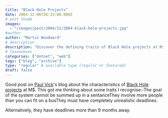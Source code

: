 ```yaml
---
title: "Black Hole Projects"
date: 2004-12-06T20:33:08.000Z
# post thumb
images:
  - "/images/post/2004/12/2004-black-hole-projects.jpg"
#author
author: "Martin Woodward"
# description
description: "Discover the defining traits of Black Hole projects at M$, from vague goals to unrealistic deadlines that baffle teams."
# Taxonomies
categories: ["dotnet", "web"]
tags: ["blog", "archive"]
type: "regular" # available type (regular or featured)
draft: false
---
```

Good post on [Paul Vick](http://www.panopticoncentral.net/)'s blog about the characteristics of [Black Hole projects](http://www.panopticoncentral.net/archive/2004/12/01/2598.aspx) at M$.  This got me thinking about some traits I recognise:-The goal of the system cannot be summed up in a sentanceThey involve more people than you can fit on a busThey must have completely unrealistic deadlines.

Alternatively, they have deadlines more than 9 months away.